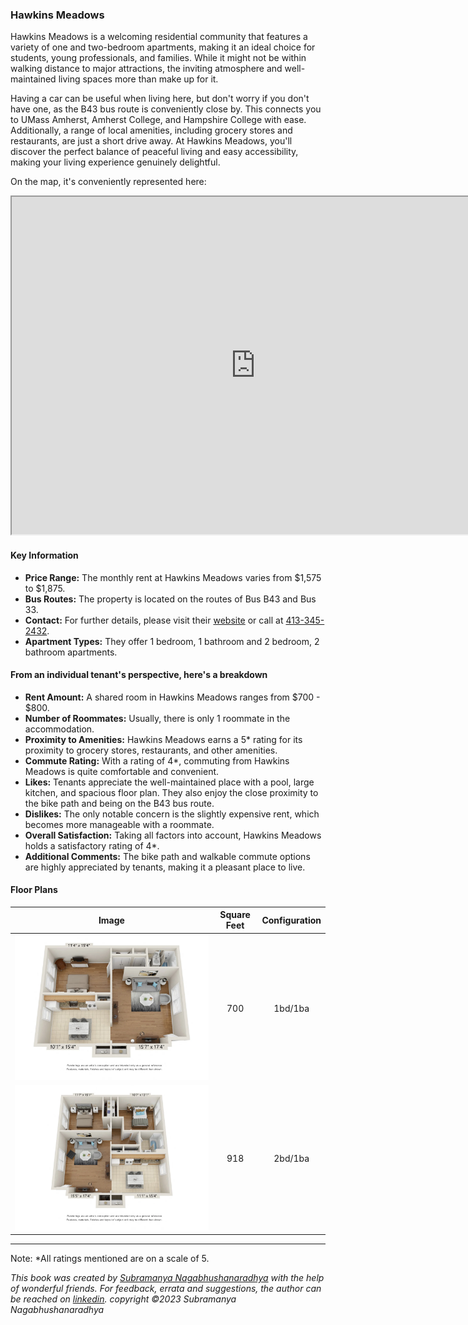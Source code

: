 ### Hawkins Meadows
Hawkins Meadows is a welcoming residential community that features a variety of one and two-bedroom apartments, making it an ideal choice for students, young professionals, and families. While it might not be within walking distance to major attractions, the inviting atmosphere and well-maintained living spaces more than make up for it.

Having a car can be useful when living here, but don't worry if you don't have one, as the B43 bus route is conveniently close by. This connects you to UMass Amherst, Amherst College, and Hampshire College with ease. Additionally, a range of local amenities, including grocery stores and restaurants, are just a short drive away. At Hawkins Meadows, you'll discover the perfect balance of peaceful living and easy accessibility, making your living experience genuinely delightful.

On the map, it's conveniently represented here:
<div class="responsive-container">
    <iframe src="https://www.google.com/maps/d/embed?mid=1ddaboeofMQ9-BKkwyxwXMSxilOcPri0&ehbc=2E312F" width="780" height="540"></iframe>
</div>

#### Key Information
- **Price Range:** The monthly rent at Hawkins Meadows varies from $1,575 to $1,875.
- **Bus Routes:** The property is located on the routes of Bus B43 and Bus 33.
- **Contact:** For further details, please visit their [website](https://www.hawkinsmeadow.com) or call at [413-345-2432](tel:413-345-2432).
- **Apartment Types:** They offer 1 bedroom, 1 bathroom and 2 bedroom, 2 bathroom apartments.

#### From an individual tenant's perspective, here's a breakdown
- **Rent Amount:** A shared room in Hawkins Meadows ranges from $700 - $800.
- **Number of Roommates:** Usually, there is only 1 roommate in the accommodation.
- **Proximity to Amenities:** Hawkins Meadows earns a 5* rating for its proximity to grocery stores, restaurants, and other amenities.
- **Commute Rating:** With a rating of 4*, commuting from Hawkins Meadows is quite comfortable and convenient.
- **Likes:** Tenants appreciate the well-maintained place with a pool, large kitchen, and spacious floor plan. They also enjoy the close proximity to the bike path and being on the B43 bus route.
- **Dislikes:** The only notable concern is the slightly expensive rent, which becomes more manageable with a roommate.
- **Overall Satisfaction:** Taking all factors into account, Hawkins Meadows holds a satisfactory rating of 4*.
- **Additional Comments:** The bike path and walkable commute options are highly appreciated by tenants, making it a pleasant place to live.

#### Floor Plans
| Image | Square Feet | Configuration |
| :---: | :---: | :---: |
| ![Floor Plan 1](/assets/hawkins_meadows_floorplan_1.webp) | 700 | 1bd/1ba |
| ![Floor Plan 2](/assets/hawkins_meadows_floorplan_2.webp) | 918 | 2bd/1ba |

---
Note: 
*All ratings mentioned are on a scale of 5.

*This book was created by [Subramanya Nagabhushanaradhya](https://subramanya.ai) with the help of wonderful friends. For feedback, errata and suggestions, the author can be reached on [linkedin](https://www.linkedin.com/in/nsubramanya). copyright ©2023 Subramanya Nagabhushanaradhya*